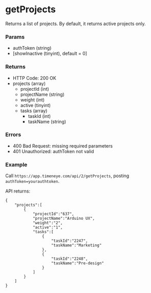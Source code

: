 # getProjects

Returns a list of projects. By default, it returns active projects only.

### Params
* authToken (string)
* [showInactive (tinyint), default = 0]

### Returns
* HTTP Code: 200 OK
* projects (array)
	* projectId (int)
	* projectName (string)
	* weight (int)
	* active (tinyint)
	* tasks (array)
		* taskId (int)
		* taskName (string)

### Errors
* 400 Bad Request: missing required parameters
* 401 Unauthorized: authToken not valid

### Example
Call `https://app.timeneye.com/api/2/getProjects`, posting `authToken=yourauthtoken`.

API returns:

    {
    	"projects":[
    		{
    			"projectId":"637",
    			"projectName":"Arduino UX",
    			"weight":"2",
    			"active":"1",
    			"tasks":[
    				{
    					"taskId":"2247",
    					"taskName":"Marketing"
    				},
    				{
    					"taskId":"2248",
    					"taskName":"Pre-design"
    				}
    			]
    		}
    	]
    }
	

